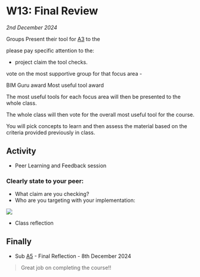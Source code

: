 # W13: Final Review

*2nd December 2024*

Groups Present their tool for [A3] to the 

please pay specific attention to the:
* project claim the tool checks.

vote on the most supportive group for that focus area - 

BIM Guru award
Most useful tool award

The most useful tools for each focus area will then be presented to the whole class.

The whole class will then vote for the overall most useful tool for the course.


You will pick concepts to learn and then assess the material based on the criteria provided previously in class.

## Activity
* Peer Learning and Feedback session


### Clearly state to your peer:

* What claim are you checking?
* Who are you targeting with your implementation:
<img src="https://github.com/timmcginley/41934/blob/main/img/Roles%20and%20levels.svg">
  
* Class reflection

## Finally

* Sub [A5](/Assignments/A5) - Final Reflection - 8th December 2024

>Great job on completing the course!!

<!-- LINKS -->

[A3]: /Assignments/A3.md

<!-- Setup:

The groups are paired up as two peer clusters: 

| Cluster A | Cluster B |
| --------- | --------- |
| Group 20  | Group 1   |
| Group 23  | Group 10  |
| Group 26  | Group 11  |
| Group 3   | Group 12  |
| Group 33  | Group 13  |
| Group 36  | Group 14  |
| Group 37  | Group 15  |
| Group 8   | Group 16  |
| Group 42  | Group 17  |
| Group 48  | Group 18  |
| Group 5   | Group 19  |
| Group 6   | Group 2   |
| Group 7   | Group 4   |

-->
